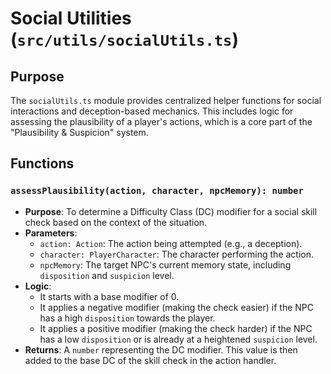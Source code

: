 # Social Utilities (`src/utils/socialUtils.ts`)

## Purpose

The `socialUtils.ts` module provides centralized helper functions for social interactions and deception-based mechanics. This includes logic for assessing the plausibility of a player's actions, which is a core part of the "Plausibility & Suspicion" system.

## Functions

### `assessPlausibility(action, character, npcMemory): number`
*   **Purpose**: To determine a Difficulty Class (DC) modifier for a social skill check based on the context of the situation.
*   **Parameters**:
    *   `action: Action`: The action being attempted (e.g., a deception).
    *   `character: PlayerCharacter`: The character performing the action.
    *   `npcMemory`: The target NPC's current memory state, including `disposition` and `suspicion` level.
*   **Logic**:
    *   It starts with a base modifier of 0.
    *   It applies a negative modifier (making the check easier) if the NPC has a high `disposition` towards the player.
    *   It applies a positive modifier (making the check harder) if the NPC has a low `disposition` or is already at a heightened `suspicion` level.
*   **Returns**: A `number` representing the DC modifier. This value is then added to the base DC of the skill check in the action handler.